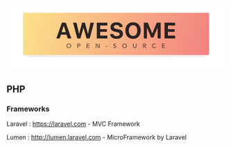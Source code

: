 ![awesome-opensource](https://raw.githubusercontent.com/phillx/awesome-opensource/master/header.png)

## PHP

### Frameworks


Laravel : https://laravel.com - MVC Framework

Lumen : http://lumen.laravel.com - MicroFramework by Laravel

